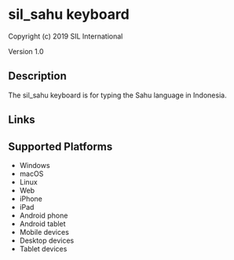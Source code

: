 sil_sahu keyboard
==============

Copyright (c) 2019 SIL International

Version 1.0

Description
-----------

The sil_sahu keyboard is for typing the Sahu language in Indonesia.

Links
-----

Supported Platforms
-------------------
 * Windows
 * macOS
 * Linux
 * Web
 * iPhone
 * iPad
 * Android phone
 * Android tablet
 * Mobile devices
 * Desktop devices
 * Tablet devices

